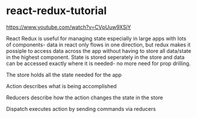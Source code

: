 # react-redux-tutorial

https://www.youtube.com/watch?v=CVpUuw9XSjY

React Redux is useful for managing state especially in large apps with lots of components- data in react only flows in one direction, but redux makes it possiple to access data across the app without having to store all data/state in the highest component. State is stored seperately in the store and data can be accessed exactly where it is needed- no more need for prop drilling.

The store holds all the state needed for the app

Action describes what is being accomplished

  <!-- * an action is a simple function that returns an object * -->

Reducers describe how the action changes the state in the store

Dispatch executes action by sending commands via reducers
